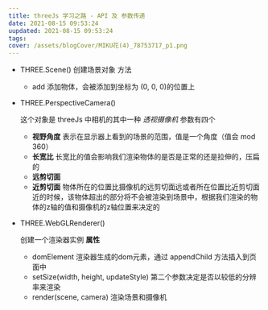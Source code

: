 ```yaml
---
title: threeJs 学习之路 - API 及 参数传递
date: 2021-08-15 09:53:24
uupdated: 2021-08-15 09:53:24
tags:
cover: /assets/blogCover/MIKU花(4)_78753717_p1.png
---
```


* THREE.Scene() 创建场景对象
  方法
  * add 添加物体，会被添加到坐标为 (0, 0, 0)的位置上

* THREE.PerspectiveCamera()

  这个对象是 threeJs 中相机的其中一种 *透视摄像机*
  参数有四个
  * **视野角度** 表示在显示器上看到的场景的范围，值是一个角度（值会 mod 360）
  * **长宽比** 长宽比的值会影响我们渲染物体的是否是正常的还是拉伸的，压扁的
  * **远剪切面** 
  * **近剪切面** 物体所在的位置比摄像机的远剪切面远或者所在位置比近剪切面近的时候，该物体超出的部分将不会被渲染到场景中，根据我们渲染的物体的z轴的值和摄像机的z轴位置来决定的

  
* THREE.WebGLRenderer()

  创建一个渲染器实例
  **属性**
  * domElement 渲染器生成的dom元素，通过 appendChild 方法插入到页面中
  * setSize(width, height, updateStyle) 第二个参数决定是否以较低的分辨率来渲染
  * render(scene, camera)  渲染场景和摄像机
